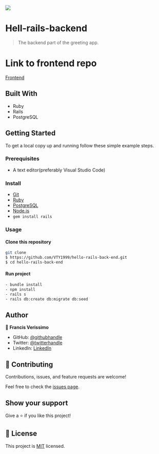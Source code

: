 ![](https://img.shields.io/badge/Microverse-blueviolet)

# Hell-rails-backend

> The backend part of the greeting app.

# Link to frontend repo

[Frontend](https://github.com/VTY1999/hello-react-front-end.git)

## Built With

- Ruby
- Rails
- PostgreSQL

## Getting Started

To get a local copy up and running follow these simple example steps.

### Prerequisites

- A text editor(preferably Visual Studio Code)

### Install

- [Git](https://git-scm.com/downloads)
- [Ruby](https://www.ruby-lang.org/en/downloads/)
- [PostgreSQL](https://www.postgresql.org/download/)
- [Node.js](https://nodejs.org/en/download/)
- `gem install rails`

### Usage

#### Clone this repository

```bash
git clone
$ https://github.com/VTY1999/hello-rails-back-end.git
$ cd hello-rails-back-end
```

#### Run project

```bash
- bundle install
- npm install
- rails s
- rails db:create db:migrate db:seed
```

## Author

👤 **Francis Verissimo**

- GitHub: [@githubhandle](https://github.com/VTY1999)
- Twitter: [@twitterhandle](https://twitter.com/verissimoty?s=09)
- LinkedIn: [LinkedIn](https://www.linkedin.com/in/francis-o-verissimo/)

## 🤝 Contributing

Contributions, issues, and feature requests are welcome!

Feel free to check the [issues page](https://github.com/VTY1999/hello-rails-back-end/issues).

## Show your support

Give a ⭐️ if you like this project!

## 📝 License

This project is [MIT](./LICENSE.md) licensed.
